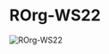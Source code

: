 # ROrg-WS22

![ROrg-WS22](https://github.com/mahizes/ROrg-WS22/assets/120032248/2043467a-e736-42cb-8523-dbe1b4d7695a)
